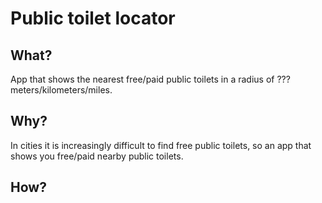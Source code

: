 # Public toilet locator
## What?
App that shows the nearest free/paid public toilets in a radius of ??? meters/kilometers/miles.
## Why?
In cities it is increasingly difficult to find free public toilets, so an app that shows you free/paid nearby public toilets.
## How?